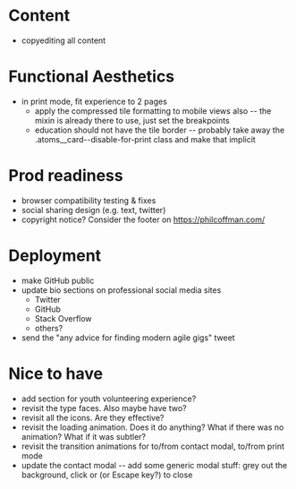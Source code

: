 # Content
- copyediting all content

# Functional Aesthetics
- in print mode, fit experience to 2 pages
  - apply the compressed tile formatting to mobile views also -- the mixin is already there to use, just set the breakpoints
  - education should not have the tile border -- probably take away the .atoms__card--disable-for-print class and make that implicit

# Prod readiness
- browser compatibility testing & fixes
- social sharing design (e.g. text, twitter)
- copyright notice? Consider the footer on https://philcoffman.com/

# Deployment
- make GitHub public
- update bio sections on professional social media sites
  - Twitter
  - GitHub
  - Stack Overflow
  - others?
- send the "any advice for finding modern agile gigs" tweet

# Nice to have
- add section for youth volunteering experience?
- revisit the type faces. Also maybe have two?
- revisit all the icons. Are they effective?
- revisit the loading animation. Does it do anything? What if there was no animation? What if it was subtler?
- revisit the transition animations for to/from contact modal, to/from print mode
- update the contact modal -- add some generic modal stuff: grey out the background, click or (or Escape key?) to close

